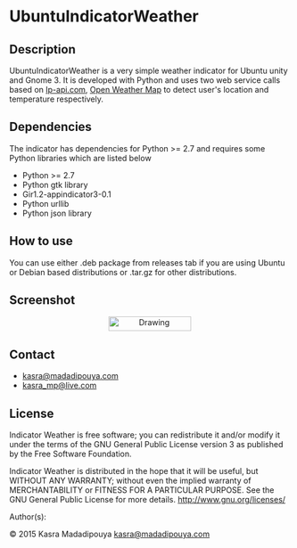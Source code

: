# UbuntuIndicatorWeather
## Description
UbuntuIndicatorWeather is a very simple weather indicator for Ubuntu unity and Gnome 3. It is developed with Python and uses two web service calls based on [Ip-api.com](http://ip-api.com/), [Open Weather Map](http://api.openweathermap.org/) to detect user's location and temperature respectively. 

## Dependencies
The indicator has dependencies for Python >= 2.7 and requires some Python libraries which are listed below
* Python >= 2.7
* Python gtk library
* Gir1.2-appindicator3-0.1
* Python urllib
* Python json library

## How to use
You can use either .deb package from releases tab if you are using Ubuntu or Debian based distributions or .tar.gz for other distributions.

## Screenshot
<p align="center">
<img src="http://blog.madadipouya.com/wp-content/uploads/2014/07/Screenshot-from-2015-12-25-14-08-10.png" alt="Drawing" height="26" width="148"/>
</p>

## Contact
* kasra@madadipouya.com
* kasra_mp@live.com
	
## License
Indicator Weather is free software; you can redistribute it and/or modify
it under the terms of the GNU General Public License version 3
as published by the Free Software Foundation.

Indicator Weather is distributed in the hope that it will be useful,
but WITHOUT ANY WARRANTY; without even the implied warranty of
MERCHANTABILITY or FITNESS FOR A PARTICULAR PURPOSE.  See the
GNU General Public License for more details.  <http://www.gnu.org/licenses/>

Author(s):

© 2015 Kasra Madadipouya <kasra@madadipouya.com>

